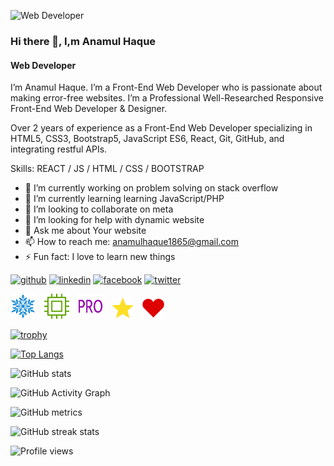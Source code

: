 ![Web Developer](https://media.licdn.com/dms/image/D5622AQGjyfat8GtICw/feedshare-shrink_800/0/1680540652635?e=1683158400&v=beta&t=3fNHenBt_2s-VyN7wWa1lew7Y2O4ZnXkWVn6ICd3zE4)

### Hi there 👋, I,m Anamul Haque
#### Web Developer


I’m Anamul Haque. I’m a Front-End Web Developer who is passionate about making error-free websites. I’m a Professional Well-Researched Responsive Front-End Web Developer & Designer.

Over 2 years of experience as a Front-End Web Developer specializing in HTML5, CSS3, Bootstrap5, JavaScript ES6, React, Git, GitHub, and integrating restful APIs.

Skills: REACT / JS / HTML / CSS / BOOTSTRAP

- 🔭 I’m currently working on problem solving on stack overflow 
- 🌱 I’m currently learning  learning JavaScript/PHP 
- 👯 I’m looking to collaborate on meta 
- 🤔 I’m looking for help with dynamic website 
- 💬 Ask me about Your website 
- 📫 How to reach me: anamulhaque1865@gmail.com 
- ⚡ Fun fact: I love to learn new things 


[<img src='https://cdn.jsdelivr.net/npm/simple-icons@3.0.1/icons/github.svg' alt='github' height='40'>](https://github.com/Anamulhaque07)  [<img src='https://cdn.jsdelivr.net/npm/simple-icons@3.0.1/icons/linkedin.svg' alt='linkedin' height='40'>](https://www.linkedin.com/in/anamulhaque06/)  [<img src='https://cdn.jsdelivr.net/npm/simple-icons@3.0.1/icons/facebook.svg' alt='facebook' height='40'>](https://www.facebook.com/AhBijoyMahmud06)  [<img src='https://cdn.jsdelivr.net/npm/simple-icons@3.0.1/icons/twitter.svg' alt='twitter' height='40'>](https://twitter.com/@anamul_haque06)  

<a href='https://archiveprogram.github.com/'><img src='https://raw.githubusercontent.com/acervenky/animated-github-badges/master/assets/acbadge.gif' width='40' height='40'></a> <a href='https://docs.github.com/en/developers'><img src='https://raw.githubusercontent.com/acervenky/animated-github-badges/master/assets/devbadge.gif' width='40' height='40'></a> <a href='https://github.com/pricing'><img src='https://raw.githubusercontent.com/acervenky/animated-github-badges/master/assets/pro.gif' width='40' height='40'></a> <a href='https://stars.github.com/'><img src='https://raw.githubusercontent.com/acervenky/animated-github-badges/master/assets/starbadge.gif' width='35' height='35'></a> <a href='https://docs.github.com/en/github/supporting-the-open-source-community-with-github-sponsors'><img src='https://raw.githubusercontent.com/acervenky/animated-github-badges/master/assets/sponsorbadge.gif' width='35' height='35'></a> 

[![trophy](https://github-profile-trophy.vercel.app/?username=Anamulhaque07)](https://github.com/ryo-ma/github-profile-trophy)

[![Top Langs](https://github-readme-stats.vercel.app/api/top-langs/?username=Anamulhaque07)](https://github.com/anuraghazra/github-readme-stats)

![GitHub stats](https://github-readme-stats.vercel.app/api?username=Anamulhaque07&show_icons=true&count_private=true)  

![GitHub Activity Graph](https://activity-graph.herokuapp.com/graph?username=Anamulhaque07)  

![GitHub metrics](https://metrics.lecoq.io/Anamulhaque07)  

![GitHub streak stats](https://streak-stats.demolab.com/?user=Anamulhaque07)  

![Profile views](https://gpvc.arturio.dev/Anamulhaque07)  
